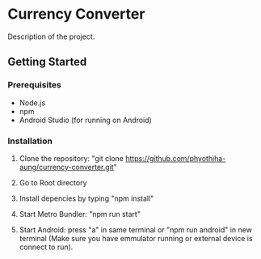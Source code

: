 # Currency Converter

Description of the project.

## Getting Started

### Prerequisites

- Node.js 
- npm 
- Android Studio (for running on Android)

### Installation

1. Clone the repository:
    "git clone https://github.com/phyothiha-aung/currency-converter.git"

2. Go to Root directory

3. Install depencies by typing 
    "npm install"

4. Start Metro Bundler: 
    "npm run start"

5. Start Android: 
    press "a" in same terminal or "npm run android" in new terminal
    (Make sure you have emmulator running or external device is connect to run).
